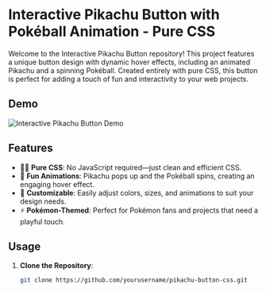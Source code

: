 # Interactive Pikachu Button with Pokéball Animation - Pure CSS

Welcome to the Interactive Pikachu Button repository! This project features a unique button design with dynamic hover effects, including an animated Pikachu and a spinning Pokéball. Created entirely with pure CSS, this button is perfect for adding a touch of fun and interactivity to your web projects.

## Demo

![Interactive Pikachu Button Demo](link_to_your_demo_image_or_gif)

## Features

- 🧑‍💻 **Pure CSS**: No JavaScript required—just clean and efficient CSS.
- 🎉 **Fun Animations**: Pikachu pops up and the Pokéball spins, creating an engaging hover effect.
- 🌟 **Customizable**: Easily adjust colors, sizes, and animations to suit your design needs.
- ⚡ **Pokémon-Themed**: Perfect for Pokémon fans and projects that need a playful touch.

## Usage

1. **Clone the Repository**:
   ```bash
   git clone https://github.com/yourusername/pikachu-button-css.git
